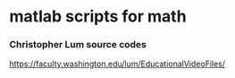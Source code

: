 # matlab scripts for math

### Christopher Lum source codes
https://faculty.washington.edu/lum/EducationalVideoFiles/